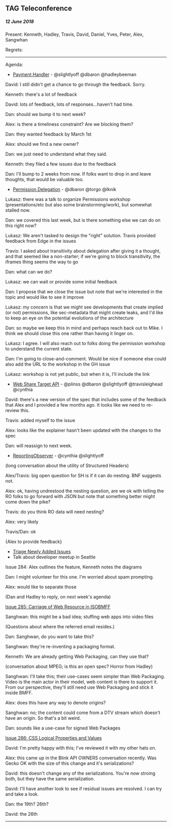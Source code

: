 ## TAG Teleconference
##### 12 June 2018

Present: Kenneth, Hadley, Travis, David, Daniel, Yves, Peter, Alex, Sangwhan

Regrets:

---

Agenda:

* [Payment Handler](https://github.com/w3ctag/design-reviews/issues/231) - @slightlyoff @dbaron @hadleybeeman

David: I still didn't get a chance to go through the feedback. Sorry.

Kenneth: there's a lot of feedback

David: lots of feedback, lots of responses...haven't had time.

Dan: should we bump it to next week?

Alex: is there a timeliness constraint? Are we blocking them?

Dan: they wanted feedback by March 1st

Alex: should we find a new owner?

Dan: we just need to understand what they said.

Kenneth: they filed a few issues due to the feedback

Dan: I'll bump to 2 weeks from now. If folks want to drop in and leave thoughts, that would be valuable too.

* [Permission Delegation](https://github.com/w3ctag/design-reviews/issues/225) - @dbaron @torgo @lknik

Lukasz: there was a talk to organize Permissions workshop (presentations/etc but also some brainstorming/work), but somewhat stalled now.

Dan: we covered this last week, but is there something else we can do on this right now?

Lukasz: We aren't tasked to design the "right" solution. Travis provided feedback from Edge in the issues

Travis: I asked about transitivity about delegation after giving it a thought, and that seemed like a non-starter; if we're going to block transitivity, the iframes thing seems the way to go

Dan: what can we do?

Lukasz: we can wait or provide some initial feedback

Dan: I propose that we close the issue but note that we're interested in the topic and would like to see it improve

Lukasz: my concern is that we might see developments that create implied (or not) permissions, like sec-metadata that might create leaks, and I'd like to keep an eye on the potential evolutions of the architecture

Dan: so maybe we keep this in mind and perhaps reach back out to Mike. I think we should close this one rather than having it linger on. 

Lukasz: I agree. I will also reach out to folks doing the permission workshop to understand the current state.

Dan: I'm going to close-and-comment. Would be nice if someone else could also add the URL to the workshop in the GH issue

Lukasz: workshop is not yet public, but when it is, I'll include the link


* [Web Share Target API](https://github.com/w3ctag/design-reviews/issues/221) - @plinss @dbaron @slightlyoff @travisleighead @cynthia

David: there's a new version of the spec that includes some of the feedback that Alex and I provided a few months ago. It looks like we need to re-review this.

Travis: added myself to the issue

Alex: looks like the explainer hasn't been updated with the changes to the spec

Dan: will reassign to next week.

* [ReportingObserver](https://github.com/w3ctag/design-reviews/issues/195) - @cynthia @slightlyoff

(long conversation about the utility of Structured Headers)

Alex/Travis: big open question for SH is if it can do nesting. BNF suggests not.

Alex: ok, having undrestood the nesting question, are we ok with telling the RO folks to go forward with JSON but note that something better might come down the pike?

Travis: do you think RO data will need nesting?

Alex: very likely

Travis/Dan: ok

{Alex to provide feedback}

* [Triage Newly Added Issues](https://github.com/w3ctag/design-reviews/issues)
* Talk about developer meetup in Seattle

Issue 284: Alex outlines the feature, Kenneth notes the diagrams

Dan: I might volunteer for this one. I'm worried about spam prompting.

Alex: would like to separate those

(Dan and Hadley to reply, on next week's agenda)

[Issue 285: Carriage of Web Resource in ISOBMFF](https://github.com/w3ctag/design-reviews/issues/285)

Sanghwan: this might be a bad idea; stuffing web apps into video files

(Questions about where the referred email resides.)

Dan: Sanghwan, do you want to take this?

Sanghwan: they're re-inventing a packaging format.

Kenneth: We are already getting Web Packaging, can they use that?

(conversation about MPEG; is this an open spec? Horror from Hadley)

Sanghwan: I'll take this; their use-cases seem simpler than Web Packaging. Video is the main actor in their model, web content is there to support it. From our perspective, they'll still need use Web Packaging and stick it inside BMFF.

Alex: does this have any way to denote origins?

Sanghwan: no; the content could come from a DTV stream which doesn't have an origin. So that's a bit weird.

Dan: sounds like a use-case for signed Web Packages

[Issue 286: CSS Logical Properties and Values](https://github.com/w3ctag/design-reviews/issues/286)

David: I'm pretty happy with this; I've reviewed it with my other hats on.

Alex: this came up in the Blink API OWNERS conversation recently. Was Gecko OK with the size of this change and it's serializations?

David: this doesn't change any of the serializations. You're now stroing both, but they have the same serialization.

David: I'll have another look to see if residual issues are resolved. I can try and take a look.

Dan: the 19th? 26th?

David: the 26th

---




